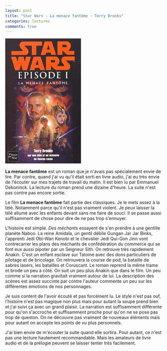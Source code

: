 ```yaml
---
layout: post
title: "Star Wars - La menace fantôme - Terry Brooks"
categories: lectures
comments: true
---
```


![folio](https://github.com/homeostasie/bouquins/raw/master/_pics/lv/star-wars/prelogie-1.jpg)

**La menace fantôme**  est un roman que je n'avais pas spécialement envie de lire. Par contre, quand j'ai vu qu'il était sorti en livre audio, j'ai eu très envie de l'écouter sur mes trajets de travail du matin. Il est bien lu par Emmanuel Dekoninck. La lecture du roman prend une dizaine d'heure. La suite n'est pas contre pas encore sortie. 

Le film **La menace fantôme** fait partie des classiques. Je le mets assez à la télé. Notamment parce qu'il n'est pas vraiment violent. Je peux laisser la télé allumé avec les enfants devant sans me faire de souci. Il se passe aussi suffisamment de chose pour dire de ne pas trop s'ennuyer. 

L'histoire est simple. *Des méchants* essayent de s'en prendre à une gentille planète Naboo. La reine Amidala, un gentil débile Gungan Jar Jar Binks, l'apprenti Jedi Obi-Wan Kenobi et le chevalier Jedi Qui-Gon Jinn vont contrecarrer les plans des méchants de confédération du commerce qui se font eux aussi pipoter par un Seigneur Sith. On retrouve très rapidement Anakin. C'est un enfant esclave sur Tatoine avec des dons particuliers de pilotage et de bricolage. On retrouvera la course de pod, la bataille de sabres lasers, les batailles et Coruscant. Le roman reprend la même trame et brode un peu à côté. On suit un peu plus Anakin que dans le film. Un peu comme si la narration gravitait vraiment autour de lui. La description des scènes est assez succinte par contre l'auteur commente un peu sur les différentes émotions de nos personnages. 

Je suis content de l'avoir écouté et pas forcément lu. Le style n'est pas ouf, l'histoire n'est pas magique non plus mais pour autant la soupe prend bien et j'ai suivi ça avec un grand plaisir. La narration est suffisamment différente pour qu'on s'accroche et suffisamment proche pour qu'on ne se pose pas trop de queston. On ne découvre pas vraiment de nouveaux éléments mais pour autant on accepte les points de vu plus personnels. 

J'ai bien envie de m'écouter la suite quand elle sortira. Pour autant, ce n'est pas une lecture hautement recommandable. Mais les amateurs de livre audio et de la prélogie peuvent se laisser tenter très facilement.
